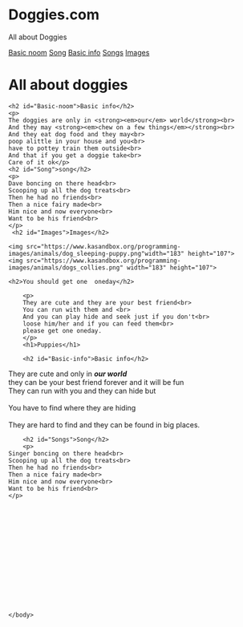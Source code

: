 # Doggies.com
All about Doggies
<!DOCTYPE html>
<html>
    <head>
        <meta charset="utf-8">
        <title>Doggies</title>
    </head>
    <body>
    <a href="#Basic-noom">Basic noom</a>
    <a href="#Song">Song</a>
    <a href="#Basic-info">Basic info</a>
    <a href="#Songs">Songs</a>
    <a href="#Images">Images</a>
    <h1>All  about doggies</h1>
    
    <h2 id="Basic-noom">Basic info</h2>
    <p>
    The doggies are only in <strong><em>our</em> world</strong><br>
    And they may <strong><em>chew on a few things</em></strong><br>
    And they eat dog food and they may<br>    
    poop alittle in your house and you<br>    
    have to pottey train them outside<br>    
    And that if you get a doggie take<br>    
    Care of it ok</p>
    <h2 id="Song">song</h2>
    <p>
    Dave boncing on there head<br>
    Scooping up all the dog treats<br>    
    Then he had no friends<br>    
    Then a nice fairy made<br>    
    Him nice and now everyone<br>    
    Want to be his friend<br>
    </p>    
     <h2 id="Images">Images</h2>   
    
    <img src="https://www.kasandbox.org/programming-images/animals/dog_sleeping-puppy.png"width="183" height="107"> 
    <img src="https://www.kasandbox.org/programming-images/animals/dogs_collies.png" width="183" height="107"> 
    
    <h2>You should get one  oneday</h2>    
        
        <p>
        They are cute and they are your best friend<br>    
        You can run with them and <br>    
        And you can play hide and seek just if you don't<br>    
        loose him/her and if you can feed them<br>    
        please get one oneday.    
        </p>
        <h1>Puppies</h1>
        
        <h2 id="Basic-info">Basic info</h2>
        
They are cute and only in <strong><em>our world</em></strong><br> they can be your best friend forever and it will be fun<br>
They can run with you and they can hide but<br>        
You have to find where they are hiding<br>        
They are hard to find and they can be found in big places.<br>         
        
        
        <h2 id="Songs">Song</h2>
        <p>
    Singer boncing on there head<br>
    Scooping up all the dog treats<br>    
    Then he had no friends<br>    
    Then a nice fairy made<br>    
    Him nice and now everyone<br>    
    Want to be his friend<br>
    </p>    
        
        
        
        
        
        
        
        
        
        
        
        
        
        
        
        
    </body>
</html>
